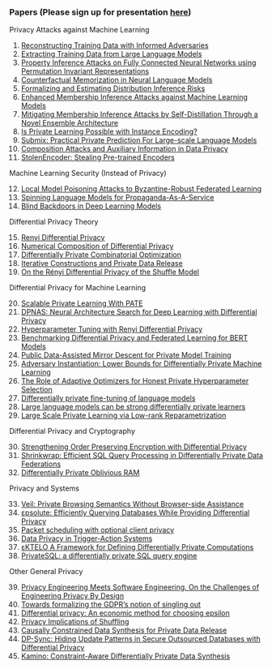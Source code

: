 ### Papers (Please sign up for presentation [here](https://docs.google.com/spreadsheets/d/1GPbWKpnKutALnCCEBFBn1HyshOLH8oInoGSfOl7_p9M/edit?usp=sharing))

Privacy Attacks against Machine Learning

1. [Reconstructing Training Data with Informed Adversaries](https://arxiv.org/pdf/2201.04845.pdf)
2. [Extracting Training Data from Large Language Models](https://www.usenix.org/system/files/sec21-carlini-extracting.pdf)
3. [Property Inference Attacks on Fully Connected Neural Networks using Permutation Invariant Representations](https://dl.acm.org/doi/pdf/10.1145/3243734.3243834)
4. [Counterfactual Memorization in Neural Language Models](https://arxiv.org/pdf/2112.12938)
5. [Formalizing and Estimating Distribution Inference Risks](https://arxiv.org/pdf/2109.06024.pdf)
6. [Enhanced Membership Inference Attacks against Machine Learning Models](https://arxiv.org/pdf/2111.09679.pdf)
7. [Mitigating Membership Inference Attacks by Self-Distillation Through a Novel Ensemble Architecture](https://arxiv.org/pdf/2110.08324.pdf)
8. [Is Private Learning Possible with Instance Encoding?](https://arxiv.org/pdf/2011.05315.pdf)
9. [Submix: Practical Private Prediction For Large-scale Language Models](https://arxiv.org/pdf/2201.00971.pdf)
10. [Composition Attacks and Auxiliary Information in Data Privacy](https://arxiv.org/pdf/0803.0032)
11. [StolenEncoder: Stealing Pre-trained Encoders](https://arxiv.org/pdf/2201.05889.pdf)

Machine Learning Security (Instead of Privacy)

12. [Local Model Poisoning Attacks to Byzantine-Robust Federated Learning](https://www.usenix.org/system/files/sec20summer_fang_prepub.pdf)
13. [Spinning Language Models for Propaganda-As-A-Service](https://arxiv.org/pdf/2112.05224.pdf)
14. [Blind Backdoors in Deep Learning Models](https://arxiv.org/pdf/2005.03823.pdf)

Differential Privacy Theory

15. [Renyi Differential Privacy](https://arxiv.org/pdf/1702.07476.pdf)
16. [Numerical Composition of Differential Privacy](https://arxiv.org/pdf/2106.02848.pdf)
17. [Differentially Private Combinatorial Optimization](https://epubs.siam.org/doi/pdf/10.1137/1.9781611973075.90)
18. [Iterative Constructions and Private Data Release](http://citeseerx.ist.psu.edu/viewdoc/download?doi=10.1.1.649.1598&rep=rep1&type=pdf)
19. [On the Rényi Differential Privacy of the Shuffle Model](https://dl.acm.org/doi/pdf/10.1145/3460120.3484794)

Differential Privacy for Machine Learning

20. [Scalable Private Learning With PATE](https://arxiv.org/pdf/1802.08908.pdf)
21. [DPNAS: Neural Architecture Search for Deep Learning with Differential Privacy](https://arxiv.org/pdf/2110.08557.pdf)
22. [Hyperparameter Tuning with Renyi Differential Privacy](https://arxiv.org/pdf/2110.03620.pdf)
23. [Benchmarking Differential Privacy and Federated Learning for BERT Models](https://arxiv.org/pdf/2106.13973.pdf)
24. [Public Data-Assisted Mirror Descent for Private Model Training](https://arxiv.org/pdf/2112.00193)
25. [Adversary Instantiation: Lower Bounds for Differentially Private Machine Learning](https://arxiv.org/pdf/2101.04535.pdf)
26. [The Role of Adaptive Optimizers for Honest Private Hyperparameter Selection](https://arxiv.org/pdf/2111.04906)
27. [Differentially private fine-tuning of language models](https://arxiv.org/pdf/2110.06500)
28. [Large language models can be strong differentially private learners](https://arxiv.org/pdf/2110.05679)
29. [Large Scale Private Learning via Low-rank Reparametrization](https://arxiv.org/pdf/2106.09352.pdf)

Differential Privacy and Cryptography

30. [Strengthening Order Preserving Encryption with Differential Privacy](https://arxiv.org/pdf/2009.05679.pdf)
31. [Shrinkwrap: Efficient SQL Query Processing in
Differentially Private Data Federations](https://par.nsf.gov/servlets/purl/10223658)
32. [Differentially Private Oblivious RAM
](https://arxiv.org/pdf/1601.03378.pdf)

Privacy and Systems

33. [Veil: Private Browsing Semantics Without Browser-side Assistance](https://frankwang.org/files/papers/wang-veil.pdf)
34. [εpsolute: Efficiently Querying Databases While Providing Differential Privacy](https://dl.acm.org/doi/pdf/10.1145/3460120.3484786?casa_token=yt7k6iUtxHUAAAAA:XIL-WLV2tJU0GZaBySpeuG660lpfGNhFzJub2Yjbp1j_kIT6dRHzHtgBVoYB-WO51s-mz1W-ZZF-)
35. [Packet scheduling with optional client privacy](https://www.cis.upenn.edu/~sga001/papers/ifs-ccs21.pdf)
36. [Data Privacy in Trigger-Action Systems](https://pages.cs.wisc.edu/~yc/assets/pdf/etap.pdf)
37. [εKTELO A Framework for Defining Differentially Private Computations](https://dl.acm.org/doi/pdf/10.1145/3362032)
38. [PrivateSQL: a differentially private SQL query engine](http://www.vldb.org/pvldb/vol12/p1371-kotsogiannis.pdf)

Other General Privacy

39. [Privacy Engineering Meets Software Engineering. On the Challenges of Engineering Privacy By Design](https://arxiv.org/pdf/2007.08613.pdf)
40. [Towards formalizing the GDPR’s notion of singling out](https://www.pnas.org/content/pnas/117/15/8344.full.pdf)
41. [Differential privacy: An economic method for choosing epsilon](https://arxiv.org/pdf/1402.3329)
42. [Privacy Implications of Shuffling](https://arxiv.org/pdf/2106.06603.pdf)
43. [Causally Constrained Data Synthesis for Private Data Release](https://arxiv.org/pdf/2105.13144.pdf)
44. [DP-Sync: Hiding Update Patterns in Secure Outsourced
Databases with Differential Privacy](https://arxiv.org/pdf/2103.15942.pdf)
45. [Kamino: Constraint-Aware Differentially Private Data Synthesis](http://vldb.org/pvldb/vol14/p1886-ge.pdf)
